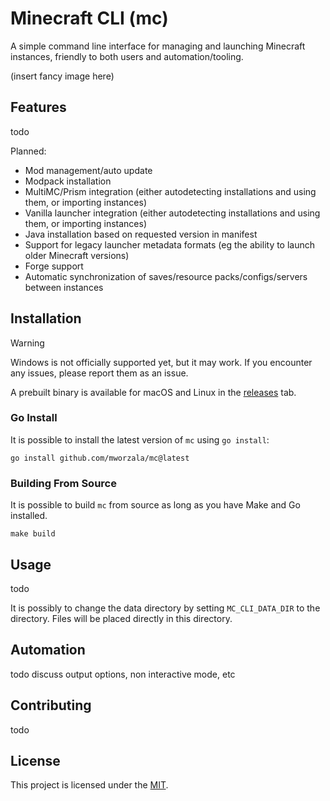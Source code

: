# Minecraft CLI (mc)
A simple command line interface for managing and launching Minecraft instances, friendly to both users and automation/tooling.

(insert fancy image here)

## Features
todo

Planned:
- Mod management/auto update
- Modpack installation
- MultiMC/Prism integration (either autodetecting installations and using them, or importing instances)
- Vanilla launcher integration (either autodetecting installations and using them, or importing instances)
- Java installation based on requested version in manifest
- Support for legacy launcher metadata formats (eg the ability to launch older Minecraft versions)
- Forge support
- Automatic synchronization of saves/resource packs/configs/servers between instances

## Installation

> [!WARNING]
> Windows is not officially supported yet, but it may work. If you encounter any issues, please report them as an issue.

A prebuilt binary is available for macOS and Linux in the [releases](https://github.com/mworzala/mc/releases) tab.

### Go Install
It is possible to install the latest version of `mc` using `go install`:
```shell
go install github.com/mworzala/mc@latest
```

### Building From Source
It is possible to build `mc` from source as long as you have Make and Go installed.

```shell
make build
```

## Usage
todo

It is possibly to change the data directory by setting `MC_CLI_DATA_DIR` to the directory.
Files will be placed directly in this directory.

## Automation
todo discuss output options, non interactive mode, etc

## Contributing
todo

## License
This project is licensed under the [MIT](../LICENSE).
